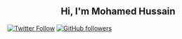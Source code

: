 <h2 align="center">Hi, I'm Mohamed Hussain</h2>

[![Twitter Follow](https://img.shields.io/twitter/follow/HMohamedHussai1?style=social)](https://twitter.com/HMohamedHussai1)
[![GitHub followers](https://img.shields.io/github/followers/hussian033?style=social)](https://github.com/hussain033)
